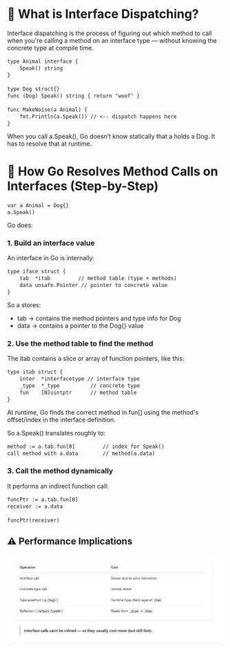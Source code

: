 # 🧭 What is Interface Dispatching?

Interface dispatching is the process of figuring out which method to call when you're calling a method on an interface type — without knowing the concrete type at compile time. <br>

```
type Animal interface {
    Speak() string
}

type Dog struct{}
func (Dog) Speak() string { return "woof" }

func MakeNoise(a Animal) {
    fmt.Println(a.Speak()) // <-- dispatch happens here
}

```

When you call a.Speak(), Go doesn’t know statically that a holds a Dog. It has to resolve that at runtime. <br>

# 🔧 How Go Resolves Method Calls on Interfaces (Step-by-Step)

```
var a Animal = Dog{}
a.Speak()

```

Go does: <br>

### 1. Build an interface value

An interface in Go is internally: <br>

```
type iface struct {
    tab  *itab         // method table (type + methods)
    data unsafe.Pointer // pointer to concrete value
}

```

So a stores: <br>

- tab → contains the method pointers and type info for Dog
- data → contains a pointer to the Dog{} value

### 2. Use the method table to find the method

The itab contains a slice or array of function pointers, like this: <br>

```
type itab struct {
    inter  *interfacetype // interface type
    _type  *_type          // concrete type
    fun    [N]uintptr      // method table
}

```

At runtime, Go finds the correct method in fun[] using the method's offset/index in the interface definition. <br>

So a.Speak() translates roughly to: <br>

```
method := a.tab.fun[0]         // index for Speak()
call method with a.data        // method(a.data)
```

### 3. Call the method dynamically

It performs an indirect function call: <br>

```
funcPtr := a.tab.fun[0]
receiver := a.data

funcPtr(receiver)

```

## ⚠️ Performance Implications

![](./images/Screenshot_4.png)
